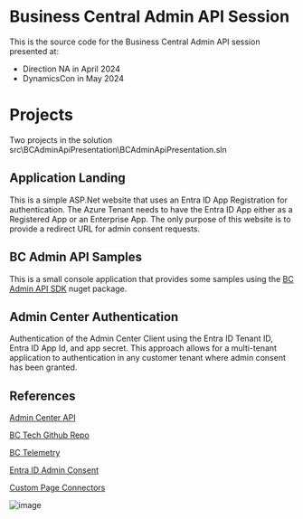 # Business Central Admin API Session
This is the source code for the Business Central Admin API session presented at:
- Direction NA in April 2024
- DynamicsCon in May 2024

# Projects
Two projects in the solution src\BCAdminApiPresentation\BCAdminApiPresentation.sln
## Application Landing
This is a simple ASP.Net website that uses an Entra ID App Registration for authentication. The Azure Tenant needs to have the Entra ID App either as a Registered App or an Enterprise App. The only purpose of this website is to provide a redirect URL for admin consent requests.

## BC Admin API Samples
This is a small console application that provides some samples using the [BC Admin API SDK](https://www.nuget.org/packages/Microsoft.Dynamics.BusinessCentral.AdminCenter) nuget package.

## Admin Center Authentication
Authentication of the Admin Center Client using the Entra ID Tenant ID, Entra ID App Id, and app secret. This approach allows for a multi-tenant application to authentication in any customer tenant where admin consent has been granted. 

## References
[Admin Center API](https://learn.microsoft.com/en-us/dynamics365/business-central/dev-itpro/administration/administration-center-api)

[BC Tech Github Repo](https://github.com/microsoft/BCTech/tree/master/samples/AdminCenterApi)

[BC Telemetry](https://learn.microsoft.com/en-us/dynamics365/business-central/dev-itpro/administration/telemetry-overview)

[Entra ID Admin Consent](https://learn.microsoft.com/en-us/entra/identity/enterprise-apps/user-admin-consent-overview)

[Custom Page Connectors](https://learn.microsoft.com/en-us/power-apps/maker/canvas-apps/connections-list#standard-and-custom-connectors)

![image](https://github.com/TruNorth-Dynamics/bc-admin-api-presentation/assets/23003226/ba378d62-dce8-4585-86b2-5360ba80207c)

